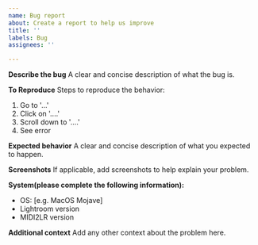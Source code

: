 ```yaml
---
name: Bug report
about: Create a report to help us improve
title: ''
labels: Bug
assignees: ''

---
```


**Describe the bug**
A clear and concise description of what the bug is.

**To Reproduce**
Steps to reproduce the behavior:
1. Go to '...'
2. Click on '....'
3. Scroll down to '....'
4. See error

**Expected behavior**
A clear and concise description of what you expected to happen.

**Screenshots**
If applicable, add screenshots to help explain your problem.

**System(please complete the following information):**
 - OS: [e.g. MacOS Mojave]
 - Lightroom version
 - MIDI2LR version

**Additional context**
Add any other context about the problem here.
